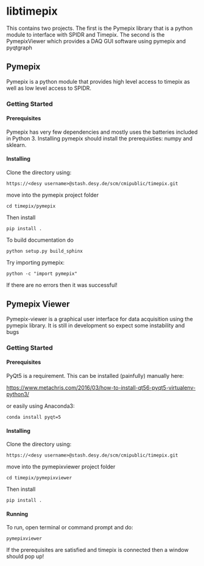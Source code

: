 # libtimepix

This contains two projects. The first is the Pymepix library that is a python module to interface with SPIDR and Timepix.
The second is the PymepixViewer which provides a DAQ GUI software using pymepix and pyqtgraph


## Pymepix

Pymepix is a python module that provides high level access to timepix as well as low level access to SPIDR.


### Getting Started


#### Prerequisites

Pymepix has very few dependencies and mostly uses the batteries included in Python 3.
Installing pymepix should install the prerequisties: numpy and sklearn.


#### Installing
Clone the directory using:

```
https://<desy username>@stash.desy.de/scm/cmipublic/timepix.git
```

move into the pymepix project folder

```
cd timepix/pymepix
```

Then install

```
pip install .
```

To build documentation do

```
python setup.py build_sphinx
```


Try importing pymepix:
```
python -c "import pymepix"
```

If there are no errors then it was successful!

## Pymepix Viewer

Pymepix-viewer is a graphical user interface for data acquisition using the pymepix library. It is still in development so expect some instability and bugs

### Getting Started


#### Prerequisites

PyQt5 is a requirement. This can be installed (painfully) manually here:

https://www.metachris.com/2016/03/how-to-install-qt56-pyqt5-virtualenv-python3/

or easily using Anaconda3:

```
conda install pyqt=5
```



#### Installing
Clone the directory using:

```
https://<desy username>@stash.desy.de/scm/cmipublic/timepix.git
```

move into the pymepixviewer project folder

```
cd timepix/pymepixviewer
```

Then install

```
pip install .
```

#### Running

To run, open terminal or command prompt and do:

```
pymepixviewer
```

If the prerequisites are satisfied and timepix is connected then a window should pop up!